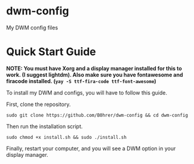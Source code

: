 # dwm-config
My DWM config files

# Quick Start Guide

**NOTE: You must have Xorg and a display manager installed for this to work. (I suggest lightdm). Also make sure you have fontawesome and firacode installed. (```yay -S ttf-fira-code ttf-font-awesome```)**

To install my DWM and configs, you will have to follow this guide.

First, clone the repository.
```
sudo git clone https://github.com/B0hrer/dwm-config && cd dwm-config
```
Then run the installation script.
```
sudo chmod +x install.sh && sudo ./install.sh
```
Finally, restart your computer, and you will see a DWM option in your display manager.
